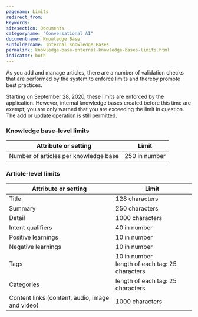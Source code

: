 ```yaml
---
pagename: Limits
redirect_from:
Keywords:
sitesection: Documents
categoryname: "Conversational AI"
documentname: Knowledge Base
subfoldername: Internal Knowledge Bases
permalink: knowledge-base-internal-knowledge-bases-limits.html
indicator: both
---
```


As you add and manage articles, there are a number of validation checks that are performed by the system to enforce limits and thereby promote best practices. 

Starting on September 28, 2020, these limits are enforced by the application. However, internal knowledge bases created before this time are exempt; you are only warned that you are exceeding the limit in question. The add or update operation is still permitted.

### Knowledge base-level limits

| Attribute or setting | Limit |
| --- | --- |
| Number of articles per knowledge base | 250 in number |

### Article-level limits

| Attribute or setting | Limit |
| --- | --- |
| Title | 128 characters |
| Summary | 250 characters | 
| Detail | 1000 characters |
| Intent qualifiers | 40 in number |
| Positive learnings | 10 in number |
| Negative learnings | 10 in number |
| Tags | 10 in number<br>length of each tag: 25 characters |
| Categories | length of each tag: 25 characters |
| Content links (content, audio, image and video) | 1000 characters |